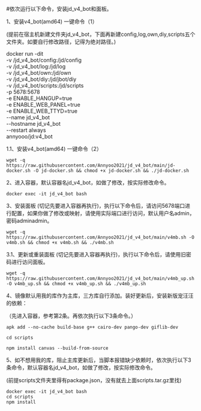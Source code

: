 #依次运行以下命令，安装jd_v4_bot和面板。


1、安装v4_bot(amd64) 一键命令（1）

  (提前在宿主机新建文件夹jd_v4_bot，下面再新建config,log,own,diy,scripts五个文件夹。如要自行修改路径，记得为绝对路径。)
  
  docker run -dit \
   -v /jd_v4_bot/config:/jd/config \
   -v /jd_v4_bot/log:/jd/log \
   -v /jd_v4_bot/own:/jd/own \
   -v /jd_v4_bot/diy:/jd/jbot/diy \
   -v /jd_v4_bot/scripts:/jd/scripts \
   -p 5678:5678 \
   -e ENABLE_HANGUP=true \
   -e ENABLE_WEB_PANEL=true \
   -e ENABLE_WEB_TTYD=true \
   --name jd_v4_bot \
   --hostname jd_v4_bot \
   --restart always \
   annyooo/jd:v4_bot



1.1、安装v4_bot(amd64) 一键命令（2）

    wget -q https://raw.githubusercontent.com/Annyoo2021/jd_v4_bot/main/jd-docker.sh -O jd-docker.sh && chmod +x jd-docker.sh && ./jd-docker.sh


   
2、进入容器，默认容器名jd_v4_bot，如做了修改，按实际修改命令。

    docker exec -it jd_v4_bot bash 


 
3、安装面板 (切记先要进入容器再执行)，执行以下命令后，请访问5678端口进行配置，如果你做了修改或映射，请使用实际端口进行访问，默认用户名admin，密码adminadmin。
 
    wget -q https://raw.githubusercontent.com/Annyoo2021/jd_v4_bot/main/v4mb.sh -O v4mb.sh && chmod +x v4mb.sh && ./v4mb.sh
 
 

3.1、更新或重装面板 (切记先要进入容器再执行)，执行以下命令后，请使用旧密码进行访问面板。

    wget -q https://raw.githubusercontent.com/Annyoo2021/jd_v4_bot/main/v4mb_up.sh -O v4mb_up.sh && chmod +x v4mb_up.sh && ./v4mb_up.sh



4、镜像默认用我的库作为主库，三方库自行添加。装好更新后，安装新版宠汪汪的依赖：

 （先进入容器，参考第2条。再依次执行以下3条命令。）

    apk add --no-cache build-base g++ cairo-dev pango-dev giflib-dev

    cd scripts

    npm install canvas --build-from-source



5、如不想用我的库，阻止主库更新后，当脚本报错缺少依赖时，依次执行以下3条命令，默认容器名jd_v4_bot，如做了修改，按实际修改命令。

  (前提scripts文件夹里得有package.json，没有就去上面scripts.tar.gz里找)

    docker exec -it jd_v4_bot bash
    cd scripts
    npm install
